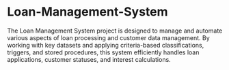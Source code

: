 # Loan-Management-System
The Loan Management System project is designed to manage and automate various aspects of loan processing and customer data management. By working with key datasets and applying criteria-based classifications, triggers, and stored procedures, this system efficiently handles loan applications, customer statuses, and interest calculations.
